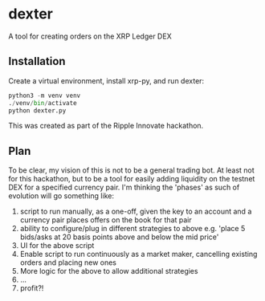 # dexter
A tool for creating orders on the XRP Ledger DEX


## Installation

Create a virtual environment, install xrp-py, and run dexter:

```python
python3 -m venv venv
./venv/bin/activate
python dexter.py
```

This was created as part of the Ripple Innovate hackathon.

## Plan

To be clear, my vision of this is not to be a general trading bot. At least not for this hackathon, but to be a tool for easily adding liquidity on the testnet DEX for a specified currency pair. I'm thinking the 'phases' as such of evolution will go something like:

1. script to run manually, as a one-off, given the key to an account and a currency pair places offers on the book for that pair
2. ability to configure/plug in different strategies to above e.g. 'place 5 bids/asks at 20 basis points above and below the mid price'
3. UI for the above script
4. Enable script to run continuously as a market maker, cancelling existing orders and placing new ones
5. More logic for the above to allow additional strategies
6. ...
7. profit?!